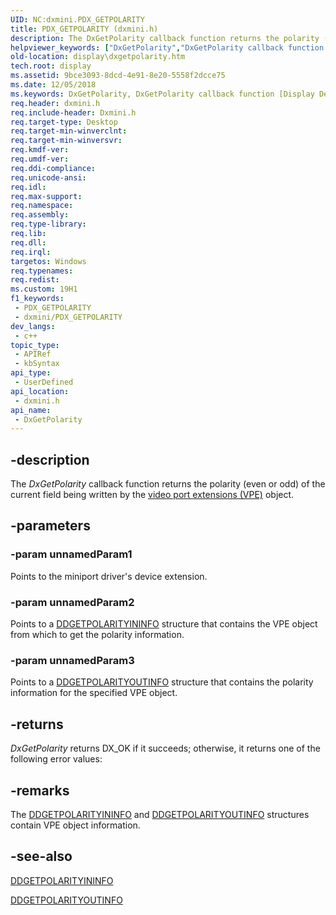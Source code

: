 ```yaml
---
UID: NC:dxmini.PDX_GETPOLARITY
title: PDX_GETPOLARITY (dxmini.h)
description: The DxGetPolarity callback function returns the polarity (even or odd) of the current field being written by the video port extensions (VPE) object.
helpviewer_keywords: ["DxGetPolarity","DxGetPolarity callback function [Display Devices]","PDX_GETPOLARITY","PDX_GETPOLARITY callback","VideoMiniPort_DxApiFunctions_caf5417f-329e-4270-a067-8a9c9634327d.xml","display.dxgetpolarity","dxmini/DxGetPolarity"]
old-location: display\dxgetpolarity.htm
tech.root: display
ms.assetid: 9bce3093-8dcd-4e91-8e20-5558f2dcce75
ms.date: 12/05/2018
ms.keywords: DxGetPolarity, DxGetPolarity callback function [Display Devices], PDX_GETPOLARITY, PDX_GETPOLARITY callback, VideoMiniPort_DxApiFunctions_caf5417f-329e-4270-a067-8a9c9634327d.xml, display.dxgetpolarity, dxmini/DxGetPolarity
req.header: dxmini.h
req.include-header: Dxmini.h
req.target-type: Desktop
req.target-min-winverclnt: 
req.target-min-winversvr: 
req.kmdf-ver: 
req.umdf-ver: 
req.ddi-compliance: 
req.unicode-ansi: 
req.idl: 
req.max-support: 
req.namespace: 
req.assembly: 
req.type-library: 
req.lib: 
req.dll: 
req.irql: 
targetos: Windows
req.typenames: 
req.redist: 
ms.custom: 19H1
f1_keywords:
 - PDX_GETPOLARITY
 - dxmini/PDX_GETPOLARITY
dev_langs:
 - c++
topic_type:
 - APIRef
 - kbSyntax
api_type:
 - UserDefined
api_location:
 - dxmini.h
api_name:
 - DxGetPolarity
---
```


## -description

The<i> DxGetPolarity</i> callback function returns the polarity (even or odd) of the current field being written by the <a href="/windows-hardware/drivers/">video port extensions (VPE)</a> object.

## -parameters

### -param unnamedParam1

Points to the miniport driver's device extension.

### -param unnamedParam2

Points to a <a href="/windows/desktop/api/dxmini/ns-dxmini-ddgetpolarityininfo">DDGETPOLARITYININFO</a> structure that contains the VPE object from which to get the polarity information.

### -param unnamedParam3

Points to a <a href="/windows/desktop/api/dxmini/ns-dxmini-ddgetpolarityoutinfo">DDGETPOLARITYOUTINFO</a> structure that contains the polarity information for the specified VPE object.

## -returns

<i>DxGetPolarity</i> returns DX_OK if it succeeds; otherwise, it returns one of the following error values:

## -remarks

The <a href="/windows/desktop/api/dxmini/ns-dxmini-ddgetpolarityininfo">DDGETPOLARITYININFO</a> and <a href="/windows/desktop/api/dxmini/ns-dxmini-ddgetpolarityoutinfo">DDGETPOLARITYOUTINFO</a> structures contain VPE object information.

## -see-also

<a href="/windows/desktop/api/dxmini/ns-dxmini-ddgetpolarityininfo">DDGETPOLARITYININFO</a>

<a href="/windows/desktop/api/dxmini/ns-dxmini-ddgetpolarityoutinfo">DDGETPOLARITYOUTINFO</a>
